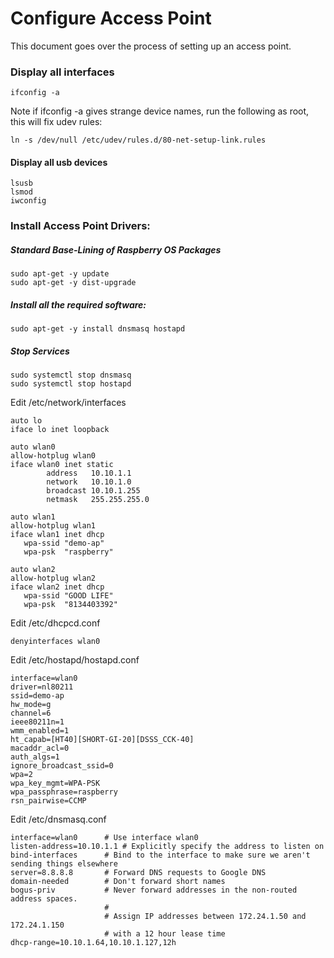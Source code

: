# Configure Access Point #

This document goes over the process of setting up an access point.

### Display all interfaces

~~~
ifconfig -a
~~~

Note if ifconfig -a gives strange device names, run the following as root, this will fix udev rules:

~~~
ln -s /dev/null /etc/udev/rules.d/80-net-setup-link.rules
~~~

#### Display all usb devices

~~~
lsusb
lsmod
iwconfig
~~~

### Install Access Point Drivers:

##### Standard Base-Lining of Raspberry OS Packages
~~~
sudo apt-get -y update
sudo apt-get -y dist-upgrade
~~~

##### Install all the required software:

~~~
sudo apt-get -y install dnsmasq hostapd
~~~

##### Stop Services

~~~
sudo systemctl stop dnsmasq
sudo systemctl stop hostapd
~~~

Edit /etc/network/interfaces

~~~
auto lo
iface lo inet loopback

auto wlan0
allow-hotplug wlan0
iface wlan0 inet static
        address   10.10.1.1
        network   10.10.1.0
        broadcast 10.10.1.255
        netmask   255.255.255.0

auto wlan1
allow-hotplug wlan1
iface wlan1 inet dhcp
   wpa-ssid "demo-ap"
   wpa-psk  "raspberry"
   
auto wlan2
allow-hotplug wlan2
iface wlan2 inet dhcp
   wpa-ssid "GOOD LIFE"
   wpa-psk  "8134403392"
~~~

Edit /etc/dhcpcd.conf

~~~
denyinterfaces wlan0
~~~

Edit /etc/hostapd/hostapd.conf

~~~
interface=wlan0
driver=nl80211
ssid=demo-ap
hw_mode=g
channel=6
ieee80211n=1
wmm_enabled=1
ht_capab=[HT40][SHORT-GI-20][DSSS_CCK-40]
macaddr_acl=0
auth_algs=1
ignore_broadcast_ssid=0
wpa=2
wpa_key_mgmt=WPA-PSK
wpa_passphrase=raspberry
rsn_pairwise=CCMP
~~~

Edit /etc/dnsmasq.conf

~~~
interface=wlan0      # Use interface wlan0
listen-address=10.10.1.1 # Explicitly specify the address to listen on
bind-interfaces      # Bind to the interface to make sure we aren't sending things elsewhere
server=8.8.8.8       # Forward DNS requests to Google DNS
domain-needed        # Don't forward short names
bogus-priv           # Never forward addresses in the non-routed address spaces.
                     #
                     # Assign IP addresses between 172.24.1.50 and 172.24.1.150
                     # with a 12 hour lease time
dhcp-range=10.10.1.64,10.10.1.127,12h 
~~~
